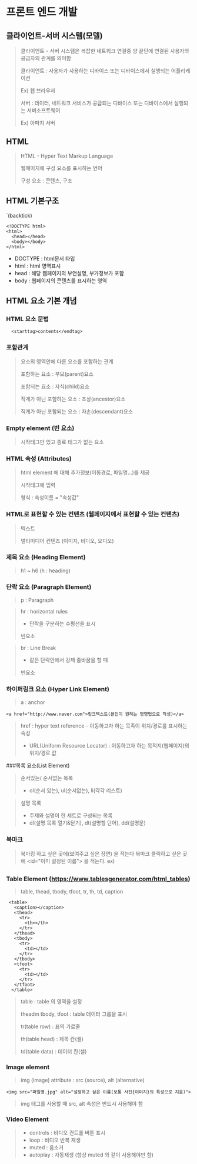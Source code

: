 # 프론트 엔드 개발
## 클라이언트-서버 시스템(모델)

> 클라이언트 - 서버 시스템은 복잡한 네트워크 연결중 양 끝단에 연결된 사용자와 공급자의 관계를 의미함
> 
> 클라이언트 : 사용자가 사용하는 디바이스 또는 디바이스에서 실행되는 어플리케이션
> 
> Ex) 웹 브라우저
> 
> 서버 : 데이터, 네트워크 서비스가 공급되는 디바이스 또는 디바이스에서 실행되는 서버소프트웨어
> 
> Ex) 아파치 서버

## HTML
> HTML - Hyper Text Markup Language
> 
> 웹페이지에 구성 요소를 표시하는 언어
> 
> 구성 요소 : 콘텐츠, 구조

## HTML 기본구조

`(backtick)

```
<!DOCTYPE html>
<html>
  <head></head>
  <body></body>
</html>
```

- DOCTYPE : html문서 타입
- html : html 영역표시
- head : 해당 웹페이지의 부연설명, 부가정보가 포함
- body : 웹페이지의 콘텐츠를 표시하는 영역

## HTML 요소 기본 개념

### HTML 요소 문법
 
 ```
   <starttag>contents</endtag>
 ```
 
 ### 포함관계
 
 > 요소의 영역안에 다른 요소를 포함하는 관계
 > 
 > 포함하는 요소 : 부모(parent)요소
 > 
 > 포함되는 요소 : 자식(child)요소
 > 
 > 직계가 아닌 포함하는 요소 : 조상(ancestor)요소
 > 
 > 직계가 아닌 포함되는 요소 : 자손(descendant)요소 

### Empty element (빈 요소)
> 시작태그만 있고 종료 태그가 없는 요소

### HTML 속성 (Attributes)
> html element 에 대해 추가정보(이동경로, 파일명...)를 제공
> 
> 시작태그에 입력
> 
> 형식 : 속성이름 = "속성값"

### HTML로 표현할 수 있는 컨텐츠 (웹페이지에서 표현할 수 있는 컨텐츠)
> 텍스트
> 
> 멀티미디어 컨텐츠 (이미지, 비디오, 오디오)

### 제목 요소 (Heading Element)
> h1 ~ h6 (h : heading)

### 단락 요소 (Paragraph Element)
> p : Paragraph

> hr : horizontal rules
> 
> - 단락을 구분하는 수평선을 표시
> 
> 빈요소

> br : Line Break
> 
> - 같은 단락안에서 강제 줄바꿈을 할 때
> 
> 빈요소

### 하이퍼링크 요소 (Hyper Link Element)
> a : anchor

```
<a href="http://www.naver.com">링크텍스트(본인이 원하는 명명법으로 작성)</a>
```

> href : hyper text reference - 이동하고자 하는 목족이 위치/경로를 표시하는 속성
> 
> - URL(Uniform Resource Locator) : 이동하고자 하는 목적지(웹페이지)의 위치/경로 값

###목록 요소(List Element)
> 순서있는/ 순서없는 목록
> - ol(순서 있는), ul(순서없는), li(각각 리스트)

> 설명 목록
> - 주제와 설명이 한 세트로 구성되는 목록
> - dl(설명 목록 열기&닫기), dt(설명할 단어), dd(설명문)

### 북마크
> 북마킹 하고 싶은 곳에(보여주고 싶은 장면) <a href="#적당한 이름"> </a> 을 적는다
> 북마크 클릭하고 싶은 곳에 <id="이미 설정된 이름"> 을 적는다. ex) <h2 id="적당한 이름">

### Table Element (https://www.tablesgenerator.com/html_tables)
> table, thead, tbody, tfoot, tr, th, td, caption

  
```  
 <table>
   <caption></caption>
   <thead>
     <tr>
       <th></th>
     </tr>
   </thead>
   <tbody>
     <tr>
       <td></td>
     </tr>
   </tbody>
   <tfoot>
     <tr>
       <td></td>
     </tr>
   </tfoot>
  </table>
```

> table : table 의 영역을 설정
  >
> theadm tbody, tfoot : table 데이터 그룹을 표시
  >
> tr(table row) : 표의 가로줄
  >
  > th(table head) : 제목 칸(셀)
  >
  > td(table data) : 데이터 칸(셀)
 
### Image element
  > img (image)
  > attribute : src (source), alt (alternative)
  
  ```
  <img src="파일명.jpg" alt="설정하고 싶은 이름(보통 사진{이미지}의 특성으로 지음)">
  ```
  
  > img 태그를 사용할 때 src, alt 속성은 반드시 사용해야 함
  
  ### Video Element
  > - controls : 비디오 컨트롤 버튼 표시
  > - loop : 비디오 반복 재생
  > - muted : 음소거
  > - autoplay : 자동재생 (항상 muted 와 같이 사용해야만 함)
